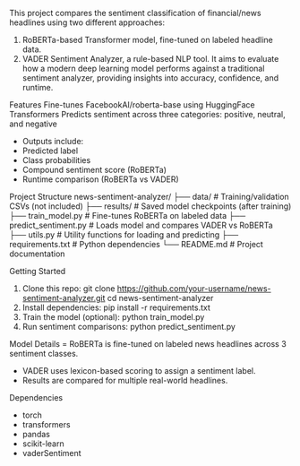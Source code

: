 This project compares the sentiment classification of financial/news headlines using two different approaches:
1. RoBERTa-based Transformer model, fine-tuned on labeled headline data.
2. VADER Sentiment Analyzer, a rule-based NLP tool.
It aims to evaluate how a modern deep learning model performs against a traditional sentiment analyzer, providing insights into accuracy, confidence, and runtime.

Features
Fine-tunes FacebookAI/roberta-base using HuggingFace Transformers
Predicts sentiment across three categories: positive, neutral, and negative
- Outputs include:
- Predicted label
- Class probabilities
- Compound sentiment score (RoBERTa)
- Runtime comparison (RoBERTa vs VADER)

Project Structure
news-sentiment-analyzer/
├── data/ # Training/validation CSVs (not included)
├── results/ # Saved model checkpoints (after training)
├── train_model.py # Fine-tunes RoBERTa on labeled data
├── predict_sentiment.py # Loads model and compares VADER vs RoBERTa
├── utils.py # Utility functions for loading and predicting
├── requirements.txt # Python dependencies
└── README.md # Project documentation

Getting Started
1. Clone this repo:
git clone https://github.com/your-username/news-sentiment-analyzer.git
cd news-sentiment-analyzer
2. Install dependencies:
pip install -r requirements.txt
3. Train the model (optional):
python train_model.py
4. Run sentiment comparisons:
python predict_sentiment.py

Model Details
= RoBERTa is fine-tuned on labeled news headlines across 3 sentiment classes.
- VADER uses lexicon-based scoring to assign a sentiment label.
- Results are compared for multiple real-world headlines.

Dependencies
- torch
- transformers
- pandas
- scikit-learn
- vaderSentiment
